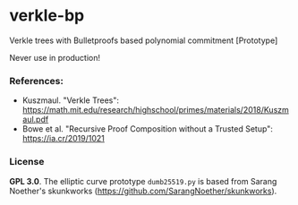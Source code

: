 # verkle-bp
Verkle trees with Bulletproofs based polynomial commitment [Prototype]

Never use in production!

### References:
* Kuszmaul. "Verkle Trees": https://math.mit.edu/research/highschool/primes/materials/2018/Kuszmaul.pdf
* Bowe et al. "Recursive Proof Composition without a Trusted Setup": https://ia.cr/2019/1021

### License
**GPL 3.0**. The elliptic curve prototype `dumb25519.py` is based from Sarang Noether's skunkworks (https://github.com/SarangNoether/skunkworks).